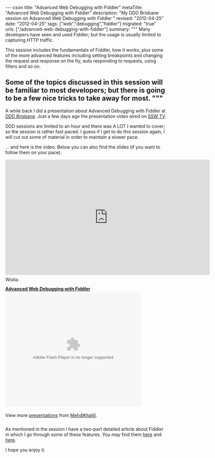 --- cson
title: "Advanced Web Debugging with Fiddler"
metaTitle: "Advanced Web Debugging with Fiddler"
description: "My DDD Brisbane session on Advanced Web Debugging with Fiddler "
revised: "2012-04-25"
date: "2012-04-25"
tags: ["web","debugging","fiddler"]
migrated: "true"
urls: ["/advanced-web-debugging-with-fiddler"]
summary: """
Many developers have seen and used Fiddler; but the usage is usually limited to capturing HTTP traffic.

This session includes the fundamentals of Fiddler, how it works, plus some of the more advanced features including setting breakpoints and changing the request and response on the fly, auto responding to requests, using filters and so on. 

Some of the topics discussed in this session will be familiar to most developers; but there is going to be a few nice tricks to take away for most.
"""
---
A while back I did a presentation about Advanced Debugging with Fiddler at [DDD Brisbane][1]. Just a few days ago the presentation video aired on [SSW TV][2]. 

DDD sessions are limited to an hour and there was A LOT I wanted to cover; so the session is rather fast paced. I guess if I get to do this session again, I will cut out some of material in order to maintain a slower pace.

... and here is the video. Below you can also find the slides (if you want to follow them on your pace).

<div id='1335168620475_social_3829'><iframe width="640" height="360" src="http://www.youtube.com/embed/_c_ybxnN-k0?rel=0" frameborder="0" allowfullscreen></iframe></div><div id="1335168620475_social_3829_bar" class="socialbar" style="margin:5px 0;padding:0;position:relative;line-height:20px;text-align:left;"><a href="http://wistia.com" title="video hosting"><img src="http://static.wistia.com/images/badges/wistia_100x96_black.png" width="100" height="16" alt="Wistia"/></a></div><script type="text/javascript" src="https://ajax.googleapis.com/ajax/libs/jquery/1.4.3/jquery.min.js"></script><script type="text/javascript">var socialJQuery = jQuery.noConflict(true);</script><script type="text/javascript" src="http://static.wistia.com/socialbar/socialbar.js"></script><script type="text/javascript">new SocialBar("1335168620475_social_3829", {buttons:["embed","twitter","googleplusone","facebook","email"],url:"http://tv.ssw.com/1713/ddd-brisbane-mehdi-khalili-fiddler",title:"DDD Brisbane – Mehdi Khalili: ‘Advanced Web Debugging with Fiddler’ | SSW TV",badgeUrl:"http://wistia.com",embedCode:"%3Ciframe%20width%3D%22640%22%20height%3D%22360%22%20src%3D%22http%3A//www.youtube.com/embed/_c_ybxnN-k0%3Frel%3D0%22%20frameborder%3D%220%22%20allowfullscreen%3E%3C/iframe%3E%0A"})</script>


<strong style="display:block;margin:12px 0 4px"><a href="http://www.slideshare.net/MehdiKhalili/advanced-web-debugging-with-fiddler-12677998" title="Advanced Web Debugging with Fiddler">Advanced Web Debugging with Fiddler</a></strong><object id="__sse12677998" width="425" height="355"><param name="movie" value="http://static.slidesharecdn.com/swf/ssplayer2.swf?doc=fiddlerwebdebugger-120424211845-phpapp01&stripped_title=advanced-web-debugging-with-fiddler-12677998&userName=MehdiKhalili" /><param name="allowFullScreen" value="true"/><param name="allowScriptAccess" value="always"/><param name="wmode" value="transparent"/><embed name="__sse12677998" src="http://static.slidesharecdn.com/swf/ssplayer2.swf?doc=fiddlerwebdebugger-120424211845-phpapp01&stripped_title=advanced-web-debugging-with-fiddler-12677998&userName=MehdiKhalili" type="application/x-shockwave-flash" allowscriptaccess="always" allowfullscreen="true" wmode="transparent" width="425" height="355"></embed></object><div style="padding:5px 0 12px">View more <a href="http://www.slideshare.net/">presentations</a> from <a href="http://www.slideshare.net/MehdiKhalili">MehdiKhalili</a>.</div></div>

As mentioned in the session I have a two-part detailed article about Fiddler in which I go through some of these features. You may find them [here][3] and [here][4].

I hope you enjoy it.


  [1]: http://dddbrisbane.com/
  [2]: http://tv.ssw.com/
  [3]: http://mehdi-khalili.com/fiddler-in-action/part-1
  [4]: http://mehdi-khalili.com/fiddler-in-action/part-2